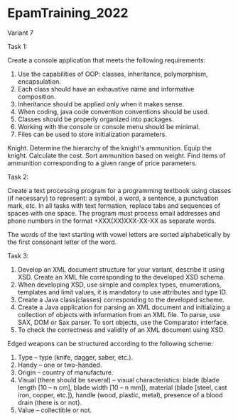 # EpamTraining_2022

Variant 7

Task 1:

Create a console application that meets the following requirements:

1. Use the capabilities of OOP: classes, inheritance, polymorphism, encapsulation.
2. Each class should have an exhaustive name and informative composition.
3. Inheritance should be applied only when it makes sense.
4. When coding, java code convention conventions should be used.
5. Classes should be properly organized into packages.
6. Working with the console or console menu should be minimal.
7. Files can be used to store initialization parameters.

Knight. Determine the hierarchy of the knight's ammunition. Equip the knight. Calculate the cost. Sort ammunition based on weight. Find items of ammunition corresponding to a given range of price parameters.



Task 2:

Create a text processing program for a programming textbook using classes (if necessary) to represent: a symbol, a word, a sentence, a punctuation mark, etc. In all tasks with text formation, replace tabs and sequences of spaces with one space. The program must process email addresses and phone numbers in the format +XXX(XX)XXX-XX-XX as separate words.

The words of the text starting with vowel letters are sorted alphabetically by the first consonant letter of the word.



Task 3:

1. Develop an XML document structure for your variant, describe it using XSD. Create an XML file corresponding to the developed XSD schema.
2. When developing XSD, use simple and complex types, enumerations, templates and limit values, it is mandatory to use attributes and type ID.
3. Create a Java class(classes) corresponding to the developed scheme.
4. Create a Java application for parsing an XML document and initializing a collection of objects with information from an XML file. To parse, use SAX, DOM or Sax parser. To sort objects, use the Comparator interface.
5. To check the correctness and validity of an XML document using XSD.

Edged weapons can be structured according to the following scheme:
1. Type – type (knife, dagger, saber, etc.).
2. Handy – one or two-handed.
3. Origin – country of manufacture.
4. Visual (there should be several) – visual characteristics: blade (blade length [10 – n cm], blade width [10 – n mm]), material (blade [steel, cast iron, copper, etc.]), handle (wood, plastic, metal), presence of a blood drain (there is or not).
5. Value – collectible or not.
